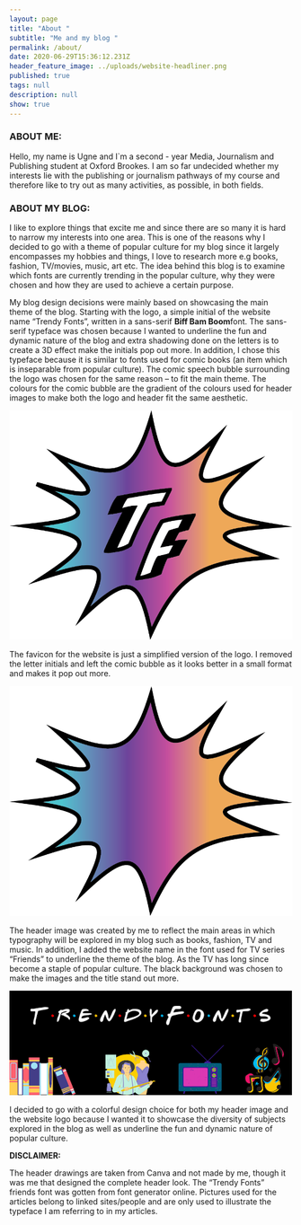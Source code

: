 ```yaml
---
layout: page
title: "About "
subtitle: "Me and my blog "
permalink: /about/
date: 2020-06-29T15:36:12.231Z
header_feature_image: ../uploads/website-headliner.png
published: true
tags: null
description: null
show: true
---
```

### ABOUT ME:

Hello, my name is Ugne and I`m a second - year Media, Journalism and Publishing student at Oxford Brookes. I am so far undecided whether my interests lie with the publishing or journalism pathways of my course and therefore like to try out as many activities, as possible, in both fields. 

### ABOUT MY BLOG:

I like to explore things that excite me and since there are so many it is hard to narrow my interests into one area. This is one of the reasons why I decided to go with a theme of popular culture for my blog since it largely encompasses my hobbies and things, I love to research more e.g books, fashion, TV/movies, music, art etc. The idea behind this blog is to examine which fonts are currently trending in the popular culture, why they were chosen and how they are used to achieve a certain purpose.

My blog design decisions were mainly based on showcasing the main theme of the blog. Starting with the logo, a simple initial of the website name “Trendy Fonts”, written in a sans-serif **Biff Bam Boom**font. The sans-serif typeface was chosen because I wanted to underline the fun and dynamic nature of the blog and extra shadowing done on the letters is to create a 3D effect make the initials pop out more. In addition, I chose this typeface because it is similar to fonts used for comic books (an item which is inseparable from popular culture). The comic speech bubble surrounding the logo was chosen for the same reason – to fit the main theme. The colours for the comic bubble are the gradient of the colours used for header images to make both the logo and header fit the same aesthetic.

![](../uploads/7th-.png)

The favicon for the website is just a simplified version of the logo. I removed the letter initials and left the comic bubble as it looks better in a small format and makes it pop out more.

![](../uploads/icon.png)

The header image was created by me to reflect the main areas in which typography will be explored in my blog such as books, fashion, TV and music. In addition, I added the website name in the font used for TV series “Friends” to underline the theme of the blog. As the TV has long since become a staple of popular culture. The black background was chosen to make the images and the title stand out more.

![](../uploads/skjermbilde-2020-09-29-kl.-19.49.50.png)

I decided to go with a colorful design choice for both my header image and the website logo because I wanted it to showcase the diversity of subjects explored in the blog as well as underline the fun and dynamic nature of popular culture.

**DISCLAIMER:**

The header drawings are taken from Canva and not made by me, though it was me that designed the complete header look. The “Trendy Fonts” friends font was gotten from font generator online. Pictures used for the articles belong to linked sites/people and are only used to illustrate the typeface I am referring to in my articles.